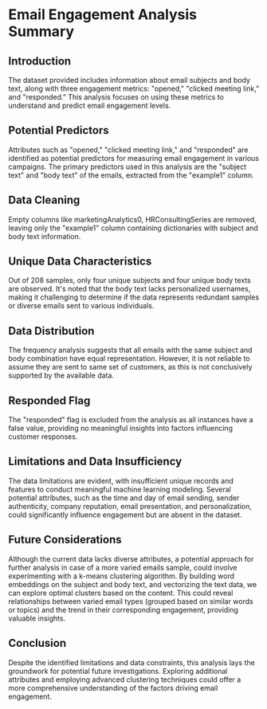 # Email Engagement Analysis Summary

## Introduction
The dataset provided includes information about email subjects and body text, along with three engagement metrics: "opened," "clicked meeting link," and "responded." This analysis focuses on using these metrics to understand and predict email engagement levels.

## Potential Predictors
Attributes such as "opened," "clicked meeting link," and "responded" are identified as potential predictors for measuring email engagement in various campaigns. The primary predictors used in this analysis are the "subject text" and "body text" of the emails, extracted from the "example1" column.

## Data Cleaning
Empty columns like marketingAnalytics0, HRConsultingSeries are removed, leaving only the "example1" column containing dictionaries with subject and body text information.

## Unique Data Characteristics
Out of 208 samples, only four unique subjects and four unique body texts are observed. It's noted that the body text lacks personalized usernames, making it challenging to determine if the data represents redundant samples or diverse emails sent to various individuals.

## Data Distribution
The frequency analysis suggests that all emails with the same subject and body combination have equal representation. However, it is not reliable to assume they are sent to same set of customers, as this is not conclusively supported by the available data.

## Responded Flag
The "responded" flag is excluded from the analysis as all instances have a false value, providing no meaningful insights into factors influencing customer responses.

## Limitations and Data Insufficiency
The data limitations are evident, with insufficient unique records and features to conduct meaningful machine learning modeling. Several potential attributes, such as the time and day of email sending, sender authenticity, company reputation, email presentation, and personalization, could significantly influence engagement but are absent in the dataset.

## Future Considerations
Although the current data lacks diverse attributes, a potential approach for further analysis in case of a more varied emails sample, could involve experimenting with a k-means clustering algorithm. By building word embeddings on the subject and body text, and vectorizing the text data, we can explore optimal clusters based on the content. This could reveal relationships between varied email types (grouped based on similar words or topics) and the trend in their corresponding engagement, providing valuable insights.

## Conclusion
Despite the identified limitations and data constraints, this analysis lays the groundwork for potential future investigations. Exploring additional attributes and employing advanced clustering techniques could offer a more comprehensive understanding of the factors driving email engagement.
